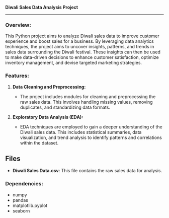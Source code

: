**Diwali Sales Data Analysis Project**

---

### Overview:

This Python project aims to analyze Diwali sales data to improve customer experience and boost sales for a business. By leveraging data analytics techniques, the project aims to uncover insights, patterns, and trends in sales data surrounding the Diwali festival. These insights can then be used to make data-driven decisions to enhance customer satisfaction, optimize inventory management, and devise targeted marketing strategies.

### Features:

1. **Data Cleaning and Preprocessing:**
   - The project includes modules for cleaning and preprocessing the raw sales data. This involves handling missing values, removing duplicates, and standardizing data formats.

2. **Exploratory Data Analysis (EDA):**
   - EDA techniques are employed to gain a deeper understanding of the Diwali sales data. This includes statistical summaries, data visualization, and trend analysis to identify patterns and correlations within the dataset.

## Files

- **Diwali Sales Data.csv**: This file contains the raw sales data for analysis.


### Dependencies:

- numpy
- pandas
- matplotlib.pyplot
- seaborn

